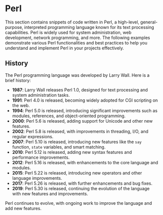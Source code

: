 # Perl

This section contains snippets of code written in Perl, a high-level, general-purpose, interpreted programming language known for its text processing capabilities. Perl is widely used for system administration, web development, network programming, and more. The following examples demonstrate various Perl functionalities and best practices to help you understand and implement Perl in your projects effectively.

## History

The Perl programming language was developed by Larry Wall. Here is a brief history:

- **1987**: Larry Wall releases Perl 1.0, designed for text processing and system administration tasks.
- **1991**: Perl 4.0 is released, becoming widely adopted for CGI scripting on the web.
- **1994**: Perl 5.0 is released, introducing significant improvements such as modules, references, and object-oriented programming.
- **2000**: Perl 5.6 is released, adding support for Unicode and other new features.
- **2002**: Perl 5.8 is released, with improvements in threading, I/O, and regular expressions.
- **2007**: Perl 5.10 is released, introducing new features like the `say` function, `state` variables, and smart matching.
- **2010**: Perl 5.12 is released, adding new syntax features and performance improvements.
- **2012**: Perl 5.16 is released, with enhancements to the core language and modules.
- **2015**: Perl 5.22 is released, introducing new operators and other language improvements.
- **2017**: Perl 5.26 is released, with further enhancements and bug fixes.
- **2019**: Perl 5.30 is released, continuing the evolution of the language with new features and improvements.

Perl continues to evolve, with ongoing work to improve the language and add new features.